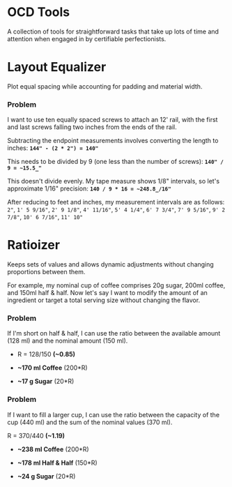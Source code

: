 # OCD Tools

A collection of tools for straightforward tasks that take up lots of time and attention when engaged in by certifiable perfectionists.

# Layout Equalizer
Plot equal spacing while accounting for padding and material width.

### Problem
I want to use ten equally spaced screws to attach an 12' rail, with the first and last screws falling two inches from the ends of the rail.

Subtracting the endpoint measurements involves converting the length to inches: **`144" - (2 * 2") = 140"`**

This needs to be divided by 9 (one less than the number of screws): **`140" / 9 = ~15.5_"`**

This doesn't divide evenly. My tape measure shows 1/8" intervals, so let's approximate 1/16" precision: **`140 / 9 * 16 = ~248.8_/16"`**

After reducing to feet and inches, my measurement intervals are as follows: `2"`, `1' 5 9/16"`, `2' 9 1/8"`, `4' 11/16"`, `5' 4 1/4"`, `6' 7 3/4"`, `7' 9 5/16"`, `9' 2 7/8"`, `10' 6 7/16"`, `11' 10"`

# Ratioizer
Keeps sets of values and allows dynamic adjustments without changing proportions between them.

For example, my nominal cup of coffee comprises 20g sugar, 200ml coffee, and 150ml half & half.
Now let's say I want to modify the amount of an ingredient or target a total serving size without changing the flavor.

### Problem
If I'm short on half & half, I can use the ratio between the available amount (128 ml) and the nominal amount (150 ml).

* R = 128/150 **(~0.85)**

* **~170 ml Coffee**  (200\*R)

* **~17 g Sugar** (20\*R)

### Problem
If I want to fill a larger cup, I can use the ratio between the capacity of the cup (440 ml) and the sum of the nominal values (370 ml).

R = 370/440 **(~1.19)**

* **~238 ml Coffee** (200*R)

* **~178 ml Half & Half** (150*R)

* **~24 g Sugar** (20*R)
